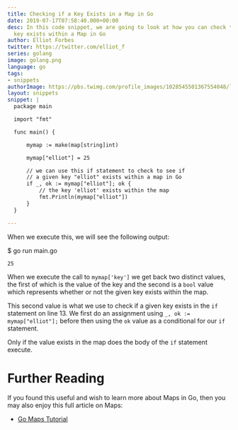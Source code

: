 ```yaml
---
title: Checking if a Key Exists in a Map in Go
date: 2019-07-17T07:58:40.000+00:00
desc: In this code snippet, we are going to look at how you can check to see if a
  key exists within a Map in Go
author: Elliot Forbes
twitter: https://twitter.com/elliot_f
series: golang
image: golang.png
language: go
tags:
- snippets
authorImage: https://pbs.twimg.com/profile_images/1028545501367554048/lzr43cQv_400x400.jpg
layout: snippets
snippet: |
  package main

  import "fmt"

  func main() {

      mymap := make(map[string]int)

      mymap["elliot"] = 25

      // we can use this if statement to check to see if 
      // a given key "elliot" exists within a map in Go
      if _, ok := mymap["elliot"]; ok {
          // the key 'elliot' exists within the map
          fmt.Println(mymap["elliot"])
      }
  }

---
```



When we execute this, we will see the following output:

<div class="filename"> $ go run main.go </div>

```output
25
```

When we execute the call to `mymap['key']` we get back two distinct values, the first of which is the value of the key and the second is a `bool` value which represents whether or not the given key exists within the map. 

This second value is what we use to check if a given key exists in the `if` statement on line 13. We first do an assignment using `_, ok := mymap["elliot"];` before then using the `ok` value as a conditional for our `if` statement. 

Only if the value exists in the map does the body of the `if` statement execute.

# Further Reading

If you found this useful and wish to learn more about Maps in Go, then you may also enjoy this full article on Maps:

* [Go Maps Tutorial](/golang/go-maps-tutorial/)